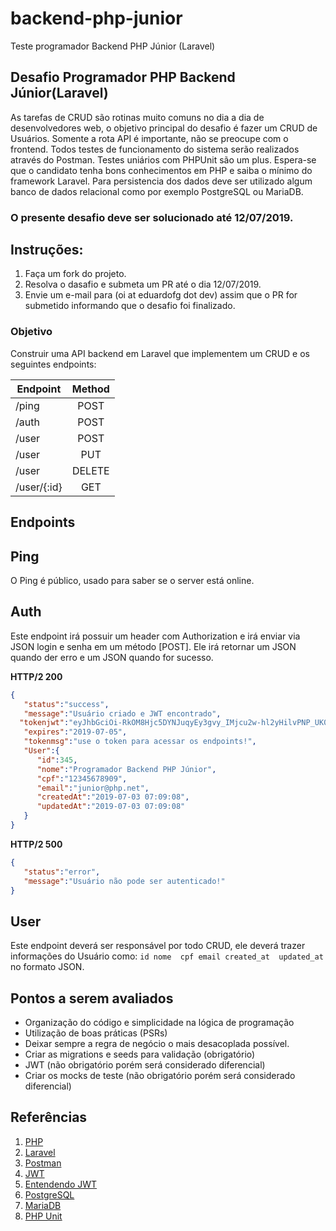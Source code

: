 # backend-php-junior
Teste programador Backend PHP Júnior (Laravel)

## Desafio Programador PHP Backend Júnior(Laravel)
As tarefas de CRUD são rotinas muito comuns no dia a dia de desenvolvedores web, o objetivo principal do desafio é fazer um CRUD de Usuários. Somente a rota API é importante, não se preocupe com o frontend. 
Todos testes de funcionamento do sistema serão realizados através do Postman.
Testes uniários com PHPUnit são um plus.
Espera-se que o candidato tenha bons conhecimentos em PHP e saiba o mínimo do framework Laravel. 
Para persistencia dos dados deve ser utilizado algum banco de dados relacional como por exemplo PostgreSQL ou MariaDB.

### O presente desafio deve ser solucionado até 12/07/2019. 

## Instruções:
1. Faça um fork do projeto.
1. Resolva o dasafio e submeta um PR até o dia 12/07/2019.
1. Envie um e-mail para (oi at eduardofg dot dev) assim que o PR for submetido informando que o desafio foi finalizado.

### Objetivo
Construir uma API backend em Laravel que implementem um CRUD e os seguintes endpoints:


| Endpoint              | Method |
|-----------------------|:------:|
| /ping                 |  POST  |
| /auth                 |  POST  |
| /user                 |  POST  |
| /user                 |  PUT   |
| /user                 | DELETE |
| /user/{:id}           |  GET   |


## Endpoints

## Ping
O Ping é público, usado para saber se o server está online.

## Auth

Este endpoint irá possuir um header com Authorization e irá enviar via JSON login e senha em um método [POST].
Ele irá retornar um JSON quando der erro e um JSON quando for sucesso.

**HTTP/2 200**
```json
{  
   "status":"success",
   "message":"Usuário criado e JWT encontrado",
  "tokenjwt":"eyJhbGciOi-RkOM8Hjc5DYNJuqyEy3gvy_IMjcu2w-hl2yHilvPNP_UK0ocUxaKdsD5oS5fV-TYlfH_k",
   "expires":"2019-07-05",
   "tokenmsg":"use o token para acessar os endpoints!",
   "User":{ 
      "id":345,
      "nome":"Programador Backend PHP Júnior",
      "cpf":"12345678909",
      "email":"junior@php.net",
      "createdAt":"2019-07-03 07:09:08",
      "updatedAt":"2019-07-03 07:09:08"
   }
}
```

**HTTP/2 500**
```json
{  
   "status":"error",
   "message":"Usuário não pode ser autenticado!"
}
```

## User

Este endpoint deverá ser responsável por todo CRUD, ele deverá trazer informações do Usuário como:
``
  id
  nome 
  cpf
  email
  created_at 
  updated_at 
``
no formato JSON.


## Pontos a serem avaliados
 - Organização do código e simplicidade na lógica de programação
 - Utilização de boas práticas (PSRs)
 - Deixar sempre a regra de negócio o mais desacoplada possível.
 - Criar as migrations e seeds para validação (obrigatório)
 - JWT (não obrigatório porém será considerado diferencial)
 - Criar os mocks de teste (não obrigatório porém será considerado diferencial)
 
 
## Referências
1. [PHP](https://www.php.net/)
1. [Laravel](https://laravel.com)
1. [Postman](https://www.getpostman.com/)
1. [JWT](https://jwt.io/)
1. [Entendendo JWT](https://medium.com/tableless/entendendo-tokens-jwt-json-web-token-413c6d1397f6)
1. [PostgreSQL](https://www.postgresql.org/)
1. [MariaDB](https://mariadb.com/kb/pt-br/sobre-o-mariadb/)
1. [PHP Unit](https://phpunit.de/)
